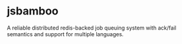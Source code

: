# jsbamboo

A reliable distributed redis-backed job queuing system with ack/fail semantics
and support for multiple languages.

